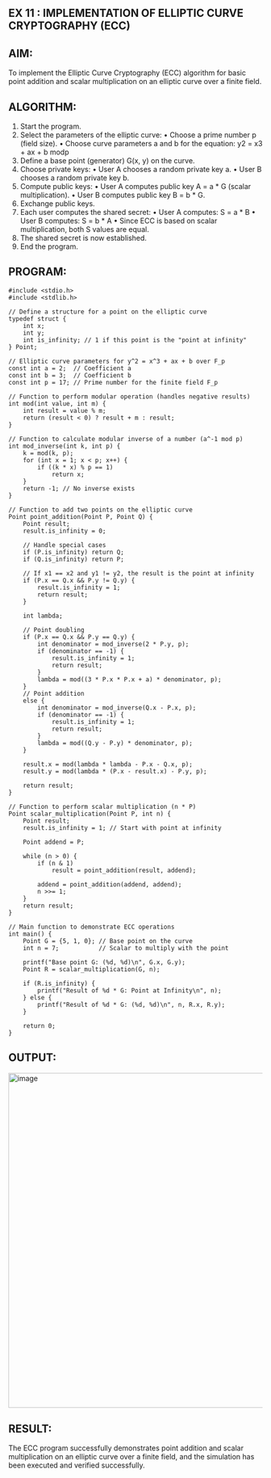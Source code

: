 ## EX 11 : IMPLEMENTATION OF ELLIPTIC CURVE CRYPTOGRAPHY (ECC)

## AIM:

To implement the Elliptic Curve Cryptography (ECC) algorithm for basic point addition and scalar multiplication on an elliptic curve over a finite field.


## ALGORITHM:
1.	Start the program.
2.	Select the parameters of the elliptic curve:
•	Choose a prime number p (field size).
•	Choose curve parameters a and b for the equation:
y2 = x3 + ax + b modp
2.	Define a base point (generator) G(x, y) on the curve.
3.	Choose private keys:
•	User A chooses a random private key a.
•	User B chooses a random private key b.
4.	Compute public keys:
•	User A computes public key A = a * G (scalar multiplication).
•	User B computes public key B = b * G.
5.	Exchange public keys.
6.	Each user computes the shared secret:
•	User A computes: S = a * B
•	User B computes: S = b * A
•	Since ECC is based on scalar multiplication, both S values are equal.
7.	The shared secret is now established.
8.	End the program.

## PROGRAM:
```
#include <stdio.h>
#include <stdlib.h>

// Define a structure for a point on the elliptic curve
typedef struct {
    int x;
    int y;
    int is_infinity; // 1 if this point is the "point at infinity"
} Point;

// Elliptic curve parameters for y^2 = x^3 + ax + b over F_p
const int a = 2;  // Coefficient a
const int b = 3;  // Coefficient b
const int p = 17; // Prime number for the finite field F_p

// Function to perform modular operation (handles negative results)
int mod(int value, int m) {
    int result = value % m;
    return (result < 0) ? result + m : result;
}

// Function to calculate modular inverse of a number (a^-1 mod p)
int mod_inverse(int k, int p) {
    k = mod(k, p);
    for (int x = 1; x < p; x++) {
        if ((k * x) % p == 1)
            return x;
    }
    return -1; // No inverse exists
}

// Function to add two points on the elliptic curve
Point point_addition(Point P, Point Q) {
    Point result;
    result.is_infinity = 0;

    // Handle special cases
    if (P.is_infinity) return Q;
    if (Q.is_infinity) return P;

    // If x1 == x2 and y1 != y2, the result is the point at infinity
    if (P.x == Q.x && P.y != Q.y) {
        result.is_infinity = 1;
        return result;
    }

    int lambda;

    // Point doubling
    if (P.x == Q.x && P.y == Q.y) {
        int denominator = mod_inverse(2 * P.y, p);
        if (denominator == -1) {
            result.is_infinity = 1;
            return result;
        }
        lambda = mod((3 * P.x * P.x + a) * denominator, p);
    }
    // Point addition
    else {
        int denominator = mod_inverse(Q.x - P.x, p);
        if (denominator == -1) {
            result.is_infinity = 1;
            return result;
        }
        lambda = mod((Q.y - P.y) * denominator, p);
    }

    result.x = mod(lambda * lambda - P.x - Q.x, p);
    result.y = mod(lambda * (P.x - result.x) - P.y, p);

    return result;
}

// Function to perform scalar multiplication (n * P)
Point scalar_multiplication(Point P, int n) {
    Point result;
    result.is_infinity = 1; // Start with point at infinity

    Point addend = P;

    while (n > 0) {
        if (n & 1)
            result = point_addition(result, addend);

        addend = point_addition(addend, addend);
        n >>= 1;
    }
    return result;
}

// Main function to demonstrate ECC operations
int main() {
    Point G = {5, 1, 0}; // Base point on the curve
    int n = 7;           // Scalar to multiply with the point

    printf("Base point G: (%d, %d)\n", G.x, G.y);
    Point R = scalar_multiplication(G, n);

    if (R.is_infinity) {
        printf("Result of %d * G: Point at Infinity\n", n);
    } else {
        printf("Result of %d * G: (%d, %d)\n", n, R.x, R.y);
    }

    return 0;
}

```
## OUTPUT:
<img width="1260" height="663" alt="image" src="https://github.com/user-attachments/assets/89a7e336-fe68-41f4-950f-8d8414fb3201" />

## RESULT:

The ECC program successfully demonstrates point addition and scalar multiplication on an elliptic curve over a finite field, and the simulation has been executed and verified successfully.
